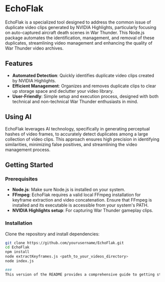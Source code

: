 # EchoFlak

EchoFlak is a specialized tool designed to address the common issue of duplicate video clips generated by NVIDIA Highlights, particularly focusing on auto-captured aircraft death scenes in War Thunder. This Node.js package automates the identification, management, and removal of these duplicates, streamlining video management and enhancing the quality of War Thunder video archives.

## Features

- **Automated Detection**: Quickly identifies duplicate video clips created by NVIDIA Highlights.
- **Efficient Management**: Organizes and removes duplicate clips to clear up storage space and declutter your video library.
- **User-Friendly**: Simple setup and execution process, designed with both technical and non-technical War Thunder enthusiasts in mind.

## Using AI

EchoFlak leverages AI technology, specifically in generating perceptual hashes of video frames, to accurately detect duplicates among a large collection of video clips. This approach ensures high precision in identifying similarities, minimizing false positives, and streamlining the video management process.

## Getting Started

### Prerequisites

- **Node.js**: Make sure Node.js is installed on your system.
- **FFmpeg**: EchoFlak requires a valid local FFmpeg installation for keyframe extraction and video concatenation. Ensure that FFmpeg is installed and its executable is accessible from your system's PATH.
- **NVIDIA Highlights setup**: For capturing War Thunder gameplay clips.

### Installation

Clone the repository and install dependencies:

```bash
git clone https://github.com/yourusername/EchoFlak.git
cd EchoFlak
npm install
node extractKeyframes.js <path_to_your_videos_directory>
node index.js

###
This version of the README provides a comprehensive guide to getting started with EchoFlak, clearly stating the dependencies and encouraging community engagement through contributions and feedback via GitHub Issues. It ensures users are aware of the need for a local FFmpeg installation and opens the door for community-driven development and improvement.
